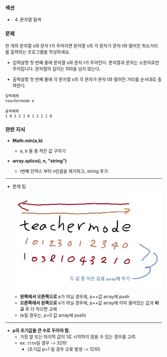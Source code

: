### 섹션

- 4. 문자열 탐색

### 문제

한 개의 문자열 s와 문자 t가 주어지면 문자열 s의 각 문자가 문자 t와 떨어진 최소거리를 출력하는 프로그램을 작성하세요.

- 입력설명
  첫 번째 줄에 문자열 s와 문자 t가 주어진다. 문자열과 문자는 소문자로만 주어집니다.
  문자열의 길이는 100을 넘지 않는다.

- 출력설명
  첫 번째 줄에 각 문자열 s의 각 문자가 문자 t와 떨어진 거리를 순서대로 출력한다.

```
입력예제
teachermode e

출력예제
1 0 1 2 1 0 1 2 2 1 0

```

### 관련 지식

- **Math.min(a,b)**

  - a, b 둘 중 작은 값 구하기

- **array.splice(i, n, "string")**
  - i번째 인덱스 부터 n만큼을 제거하고, string 추가

---

- 문제 팁

  ![가장짧은문자거리 문제 팁](./images/33_가장짧은문자거리.png)

  - **왼쪽에서 오른쪽으로** e가 아닐 경우에, p++값 array에 push
  - **오른쪽에서 왼쪽으로** e가 아닐 경우에, p++값 array에 이미 들어있는 값과 **비교** 후 더 작으면 교체
  - (e일 경우는, p=0 값 array에 push)

---

- **p의 초기값을 큰 수로 두어야 함.**
  - 가장 앞 또는 마지막 값이 1로 시작하지 않을 수 있는 경우를 고려.
  - ex. `ttte`일 경우 -> 3210
    - (초기값 p=1 일 경우 오류 발생 -> 1210)
